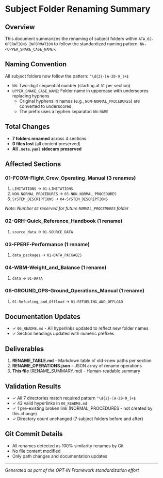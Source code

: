 # Subject Folder Renaming Summary

## Overview
This document summarizes the renaming of subject folders within `ATA_02-OPERATIONS_INFORMATION` to follow the standardized naming pattern: `NN-<UPPER_SNAKE_CASE_NAME>`.

## Naming Convention
All subject folders now follow the pattern: `^\d{2}-[A-Z0-9_]+$`
- `NN`: Two-digit sequential number (starting at `01` per section)
- `UPPER_SNAKE_CASE_NAME`: Folder name in uppercase with underscores replacing hyphens
  - Original hyphens in names (e.g., `NON-NORMAL_PROCEDURES`) are converted to underscores
  - The prefix uses a hyphen separator: `NN-NAME`

## Total Changes
- **7 folders renamed** across 4 sections
- **0 files lost** (all content preserved)
- **All `.meta.yaml` sidecars preserved**

## Affected Sections

### 01-FCOM-Flight_Crew_Operating_Manual (3 renames)
1. `LIMITATIONS` → `01-LIMITATIONS`
2. `NON-NORMAL_PROCEDURES` → `03-NON_NORMAL_PROCEDURES`
3. `SYSTEM_DESCRIPTIONS` → `04-SYSTEM_DESCRIPTIONS`

*Note: Number `02` reserved for future `NORMAL_PROCEDURES` folder*

### 02-QRH-Quick_Reference_Handbook (1 rename)
1. `source_data` → `01-SOURCE_DATA`

### 03-FPERF-Performance (1 rename)
1. `data_packages` → `01-DATA_PACKAGES`

### 04-WBM-Weight_and_Balance (1 rename)
1. `data` → `01-DATA`

### 06-GROUND_OPS-Ground_Operations_Manual (1 rename)
1. `01-Refueling_and_Offload` → `01-REFUELING_AND_OFFLOAD`

## Documentation Updates
- ✓ `00_README.md` - All hyperlinks updated to reflect new folder names
- ✓ Section headings updated with numeric prefixes

## Deliverables
1. **RENAME_TABLE.md** - Markdown table of old→new paths per section
2. **RENAME_OPERATIONS.json** - JSON array of rename operations
3. **This file** (RENAME_SUMMARY.md) - Human-readable summary

## Validation Results
- ✓ All 7 directories match required pattern `^\d{2}-[A-Z0-9_]+$`
- ✓ 42 valid hyperlinks in `00_README.md`
- ✓ 1 pre-existing broken link (NORMAL_PROCEDURES - not created by this change)
- ✓ Directory count unchanged (7 subject folders before and after)

## Git Commit Details
- All renames detected as 100% similarity renames by Git
- No file content modified
- Only path changes and documentation updates

---
*Generated as part of the OPT-IN Framework standardization effort*
